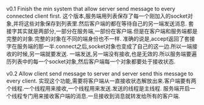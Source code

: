 v0.1 Finish the min system that allow server send message to every connected client first.
    这个版本,服务端用列表保存了每一个刚加入的socket对象,并将这些对象保存到列表里.然后客户端的都在等待自己的另一端发送消息.
    套接字其实就是两部分,一部分在服务端,一部份在客户端.但是在客户端和服务端都是完整的对象.完整的对象在不同的端身份也不一样.
    准确的说是,accept返回了套接字在服务端的那一半.connect之后,socket对象也变成了自己的这一边.所以一端接收的时候,另一端就要发送.
    一端发送,另一端没有接收,也是无效的.所以服务端要遍历列表中的每一个socket对象,然后客户端每一个对象都要处于接收状态.

v0.2 Allow client send message to server and server send this message to every client.
    实现这个功能,需要将客户端从一直接收状态解放出来.客户端要有两个线程.一个线程用来接收,一个线程用来发送.发送的线程是主线程.
    服务端开启一个线程专门用来接收客户端的消息.一旦接收到消息就转发给所有的客户端.
